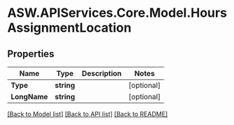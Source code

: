 # ASW.APIServices.Core.Model.HoursAssignmentLocation
## Properties

Name | Type | Description | Notes
------------ | ------------- | ------------- | -------------
**Type** | **string** |  | [optional] 
**LongName** | **string** |  | [optional] 

[[Back to Model list]](../README.md#documentation-for-models) [[Back to API list]](../README.md#documentation-for-api-endpoints) [[Back to README]](../README.md)

